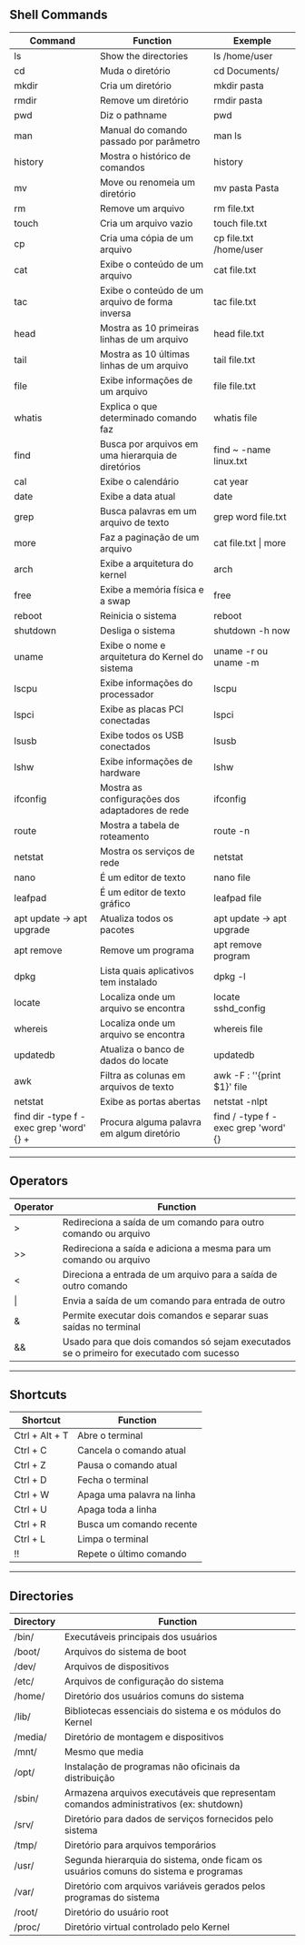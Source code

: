 ## Shell Commands

| **Command**                             | **Function**                                       | **Exemple**                         |
| --------------------------------------- | -------------------------------------------------- | ----------------------------------- |
| ls                                      | Show the directories                               | ls /home/user                       |
| cd                                      | Muda o diretório                                   | cd Documents/                       |
| mkdir                                   | Cria um diretório                                  | mkdir pasta                         |
| rmdir                                   | Remove um diretório                                | rmdir pasta                         |
| pwd                                     | Diz o pathname                                     | pwd                                 |
| man                                     | Manual do comando passado por parâmetro            | man ls                              |
| history                                 | Mostra o histórico de comandos                     | history                             |
| mv                                      | Move ou renomeia um diretório                      | mv pasta Pasta                      |
| rm                                      | Remove um arquivo                                  | rm file.txt                         |
| touch                                   | Cria um arquivo vazio                              | touch file.txt                      |
| cp                                      | Cria uma cópia de um arquivo                       | cp file.txt /home/user              |
| cat                                     | Exibe o conteúdo de um arquivo                     | cat file.txt                        |
| tac                                     | Exibe o conteúdo de um arquivo de forma inversa    | tac file.txt                        |
| head                                    | Mostra as 10 primeiras linhas de um arquivo        | head file.txt                       |
| tail                                    | Mostra as 10 últimas linhas de um arquivo          | tail file.txt                       |
| file                                    | Exibe informações de um arquivo                    | file file.txt                       |
| whatis                                  | Explica o que determinado comando faz              | whatis file                         |
| find                                    | Busca por arquivos em uma hierarquia de diretórios | find ~ -name linux.txt              |
| cal                                     | Exibe o calendário                                 | cat year                            |
| date                                    | Exibe a data atual                                 | date                                |
| grep                                    | Busca palavras em um arquivo de texto              | grep word file.txt                  |
| more                                    | Faz a paginação de um arquivo                      | cat file.txt \| more                |
| arch                                    | Exibe a arquitetura do kernel                      | arch                                |
| free                                    | Exibe a memória física e a swap                    | free                                |
| reboot                                  | Reinicia o sistema                                 | reboot                              |
| shutdown                                | Desliga o sistema                                  | shutdown -h now                     |
| uname                                   | Exibe o nome e arquitetura do Kernel do sistema    | uname -r ou uname -m                |
| lscpu                                   | Exibe informações do processador                   | lscpu                               |
| lspci                                   | Exibe as placas PCI conectadas                     | lspci                               |
| lsusb                                   | Exibe todos os USB conectados                      | lsusb                               |
| lshw                                    | Exibe informações de hardware                      | lshw                                |
| ifconfig                                | Mostra as configurações dos adaptadores de rede    | ifconfig                            |
| route                                   | Mostra a tabela de roteamento                      | route -n                            |
| netstat                                 | Mostra os serviços de rede                         | netstat                             |
| nano                                    | É um editor de texto                               | nano file                           |
| leafpad                                 | É um editor de texto gráfico                       | leafpad file                        |
| apt update -> apt upgrade               | Atualiza todos os pacotes                          | apt update -> apt upgrade           |
| apt remove                              | Remove um programa                                 | apt remove program                  |
| dpkg                                    | Lista quais aplicativos tem instalado              | dpkg -l                             |
| locate                                  | Localiza onde um arquivo se encontra               | locate sshd_config                  |
| whereis                                 | Localiza onde um arquivo se encontra               | whereis file                        |
| updatedb                                | Atualiza o banco de dados do locate                | updatedb                            |
| awk                                     | Filtra as colunas em arquivos de texto             | awk -F : ''{print $1}' file         |
| netstat                                 | Exibe as portas abertas                            | netstat -nlpt                       |
| find dir -type f -exec grep 'word' {} + | Procura alguma palavra em algum diretório          | find / -type f -exec grep 'word' {} |

---
## Operators

| **Operator** | **Function**                                                                             |
| ------------ | ---------------------------------------------------------------------------------------- |
| >            | Redireciona a saída de um comando para outro comando ou arquivo                          |
| >>           | Redireciona a saída e adiciona a mesma para um comando ou arquivo                        |
| <            | Direciona a entrada de um arquivo para a saída de outro comando                          |
| \|           | Envia a saída de um comando para entrada de outro                                        |
| &            | Permite executar dois comandos e separar suas saídas no terminal                         |
| &&           | Usado para que dois comandos só sejam executados se o primeiro for executado com sucesso |

---
## Shortcuts

| **Shortcut**   | **Function**               |
| -------------- | -------------------------- |
| Ctrl + Alt + T | Abre o terminal            |
| Ctrl + C       | Cancela o comando atual    |
| Ctrl + Z       | Pausa o comando atual      |
| Ctrl + D       | Fecha o terminal           |
| Ctrl + W       | Apaga uma palavra na linha |
| Ctrl + U       | Apaga toda a linha         |
| Ctrl + R       | Busca um comando recente   |
| Ctrl + L       | Limpa o terminal           |
| !!             | Repete o último comando    |

---
## Directories

| **Directory** | **Function**                                                                          |
| ------------- | ------------------------------------------------------------------------------------- |
| /bin/         | Executáveis principais dos usuários                                                   |
| /boot/        | Arquivos do sistema de boot                                                           |
| /dev/         | Arquivos de dispositivos                                                              |
| /etc/         | Arquivos de configuração do sistema                                                   |
| /home/        | Diretório dos usuários comuns do sistema                                              |
| /lib/         | Bibliotecas essenciais do sistema e os módulos do Kernel                              |
| /media/       | Diretório de montagem e dispositivos                                                  |
| /mnt/         | Mesmo que media                                                                       |
| /opt/         | Instalação de programas não oficinais da distribuição                                 |
| /sbin/        | Armazena arquivos executáveis que representam comandos administrativos (ex: shutdown) |
| /srv/         | Diretório para dados de serviços fornecidos pelo sistema                              |
| /tmp/         | Diretório para arquivos temporários                                                   |
| /usr/         | Segunda hierarquia do sistema, onde ficam os usuários comuns do sistema e programas   |
| /var/         | Diretório com arquivos variáveis gerados pelos programas do sistema                   |
| /root/        | Diretório do usuário root                                                             |
| /proc/        | Diretório virtual controlado pelo Kernel                                              |
